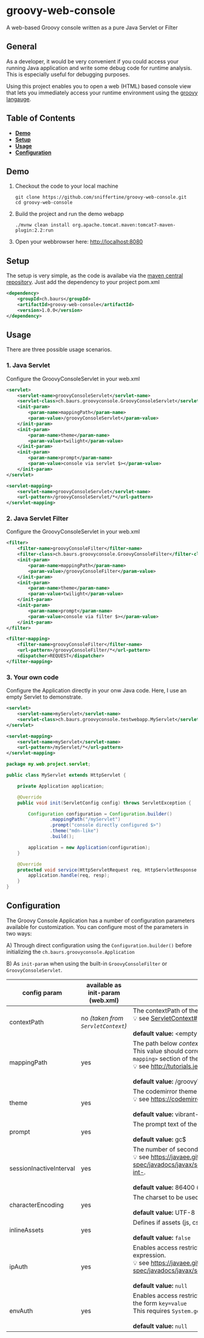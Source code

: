 # groovy-web-console
A web-based Groovy console written as a pure Java Servlet or Filter

## General
As a developer, it would be very convenient if you could access your
running Java application and write some debug code for runtime analysis.
This is especially useful for debugging purposes.

Using this project enables you to open a web (HTML) based console view
that lets you immediately access your runtime environment using
the <a href="http://groovy-lang.org" target="_blank">groovy langauge</a>.

## Table of Contents
* **[Demo](#demo)**
* **[Setup](#setup)**
* **[Usage](#usage)**
* **[Configuration](#configuration)**

## Demo
1. Checkout the code to your local machine
    ```console
    git clone https://github.com/sniffertine/groovy-web-console.git
    cd groovy-web-console
    ```
2. Build the project and run the demo webapp
    ```console
    ./mvnw clean install org.apache.tomcat.maven:tomcat7-maven-plugin:2.2:run
    ```
3. Open your webbrowser here: <a href="http://localhost:8080" target="_blank">http://localhost:8080</a>

## Setup
The setup is very simple, as the code is availabe via the
<a href="https://mvnrepository.com/artifact/ch.baurs/groovy-web-console" target="_blank">maven central repository</a>.
Just add the dependency to your project pom.xml
```xml
<dependency>
    <groupId>ch.baurs</groupId>
    <artifactId>groovy-web-console</artifactId>
    <version>1.0.0</version>
</dependency>
```

## Usage
There are three possible usage scenarios.

### 1. Java Servlet

Configure the GroovyConsoleServlet in your web.xml

```xml
<servlet>
    <servlet-name>groovyConsoleServlet</servlet-name>
    <servlet-class>ch.baurs.groovyconsole.GroovyConsoleServlet</servlet-class>
    <init-param>
        <param-name>mappingPath</param-name>
        <param-value>/groovyConsoleServlet</param-value>
    </init-param>
    <init-param>
        <param-name>theme</param-name>
        <param-value>twilight</param-value>
    </init-param>
    <init-param>
        <param-name>prompt</param-name>
        <param-value>console via servlet $></param-value>
    </init-param>
</servlet>

<servlet-mapping>
    <servlet-name>groovyConsoleServlet</servlet-name>
    <url-pattern>/groovyConsoleServlet/*</url-pattern>
</servlet-mapping>
```

### 2. Java Servlet Filter

Configure the GroovyConsoleServlet in your web.xml

```xml
<filter>
    <filter-name>groovyConsoleFilter</filter-name>
    <filter-class>ch.baurs.groovyconsole.GroovyConsoleFilter</filter-class>
    <init-param>
        <param-name>mappingPath</param-name>
        <param-value>/groovyConsoleFilter</param-value>
    </init-param>
    <init-param>
        <param-name>theme</param-name>
        <param-value>twilight</param-value>
    </init-param>
    <init-param>
        <param-name>prompt</param-name>
        <param-value>console via filter $></param-value>
    </init-param>
</filter>

<filter-mapping>
    <filter-name>groovyConsoleFilter</filter-name>
    <url-pattern>/groovyConsoleFilter/*</url-pattern>
    <dispatcher>REQUEST</dispatcher>
</filter-mapping>
```

### 3. Your own code

Configure the Application directly in your onw Java code. Here, I use an empty Servlet to demonstrate.

```xml
<servlet>
    <servlet-name>myServlet</servlet-name>
    <servlet-class>ch.baurs.groovyconsole.testwebapp.MyServlet</servlet-class>
</servlet>

<servlet-mapping>
    <servlet-name>myServlet</servlet-name>
    <url-pattern>/myServlet/*</url-pattern>
</servlet-mapping>
```

```java
package my.web.project.servlet;

public class MyServlet extends HttpServlet {

    private Application application;

    @Override
    public void init(ServletConfig config) throws ServletException {

        Configuration configuration = Configuration.builder()
                .mappingPath("/myServlet")
                .prompt("console directly configured $>")
                .theme("mdn-like")
                .build();

        application = new Application(configuration);
    }

    @Override
    protected void service(HttpServletRequest req, HttpServletResponse resp) throws ServletException, IOException {
        application.handle(req, resp);
    }
}

```

## Configuration

The Groovy Console Application has a number of configuration parameters available for customization.
You can configure most of the parameters in two ways:

A) Through direct configuration using the ```Configuration.builder()``` before initializing the ```ch.baurs.groovyconsole.Application```

B) As ```init-param``` when using the built-in ```GroovyConsoleFilter``` or ```GroovyConsoleServlet```.

| config param                  | available as init-param (web.xml)        | description
| ---                           | ---                                       | ---
| contextPath                   | no _(taken from ```ServletContext```)_    | The contextPath of the web application the groovy-web-console is part of. <br>:bulb: see <a target="_blank" href="https://javaee.github.io/javaee-spec/javadocs/javax/servlet/ServletContext.html#getContextPath--">ServletContext#getContextPath</a> <br><br>**default value:** &lt;empty string&gt;
| mappingPath                   | yes                                       | The path below _contextPath_ were the groovy-web-console is mapped to. <br>This value should correspond to the ```<url-pattern>``` in your ```<servlet-mapping>``` section of the _web.xml_ file.<br>:bulb: see <a target="_blank" href="http://tutorials.jenkov.com/java-servlets/web-xml.html#configuration">http://tutorials.jenkov.com/java-servlets/web-xml.html#configuration</a> <br><br>**default value:** /groovyWebConsole
| theme                         | yes                                       | The codemirror theme to be used for console text formatting. <br>:bulb: see <a target="_blank" href="https://codemirror.net/demo/theme.html#vibrant-ink">https://codemirror.net/demo/theme.html#vibrant-ink</a>  <br><br>**default value:** vibrant-ink
| prompt                        | yes                                       | The prompt text of the console. <br><br>**default value:** gc$
| sessionInactiveInterval       | yes                                       | The number of seconds of inactivity before the session times out.<br>:bulb: see <a target="_blank" href="https://javaee.github.io/javaee-spec/javadocs/javax/servlet/http/HttpSession.html#setMaxInactiveInterval-int-">https://javaee.github.io/javaee-spec/javadocs/javax/servlet/http/HttpSession.html#setMaxInactiveInterval-int-</a>. <br><br>**default value:** 86400 ( = 24 hours)
| characterEncoding             | yes                                       | The charset to be used. <br><br>**default value:** UTF-8
| inlineAssets                  | yes                                       | Defines if assets (js, css) should be inlined in the html. <br><br>**default value:** ```false```
| ipAuth                        | yes                                       | Enables access restriction by remote IP address. The value can be a regular expression.<br>:bulb: see <a target="_blank" href="https://javaee.github.io/javaee-spec/javadocs/javax/servlet/ServletRequest.html#getRemoteAddr--">https://javaee.github.io/javaee-spec/javadocs/javax/servlet/ServletRequest.html#getRemoteAddr--</a>. <br><br>**default value:** ```null```
| envAuth                       | yes                                       | Enables access restriction by environment variable. The value must be in the form ```key=value``` <br>This requires ```System.getProperty("key")``` to be equal to ```value```. <br><br>**default value:** ```null```



